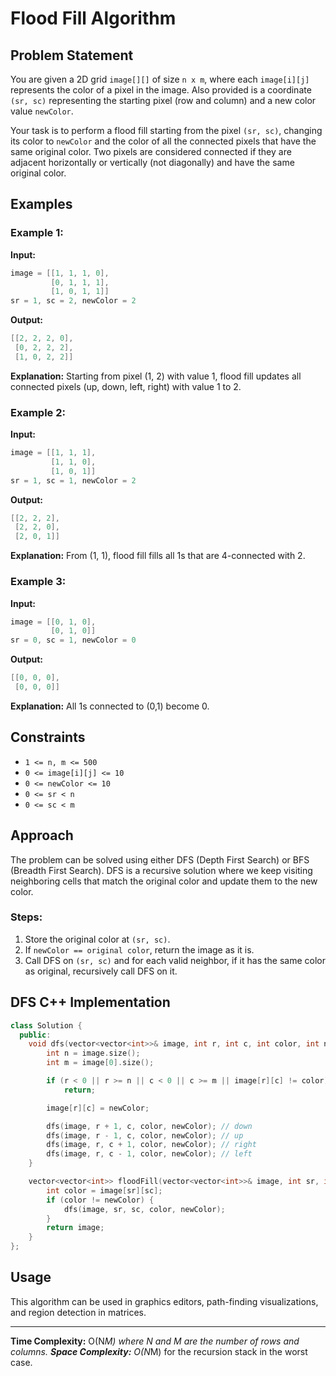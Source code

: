 # Flood Fill Algorithm

## Problem Statement
You are given a 2D grid `image[][]` of size `n x m`, where each `image[i][j]` represents the color of a pixel in the image. Also provided is a coordinate `(sr, sc)` representing the starting pixel (row and column) and a new color value `newColor`.

Your task is to perform a flood fill starting from the pixel `(sr, sc)`, changing its color to `newColor` and the color of all the connected pixels that have the same original color. Two pixels are considered connected if they are adjacent horizontally or vertically (not diagonally) and have the same original color.

## Examples

### Example 1:
**Input:**
```cpp
image = [[1, 1, 1, 0],
         [0, 1, 1, 1],
         [1, 0, 1, 1]]
sr = 1, sc = 2, newColor = 2
```
**Output:**
```cpp
[[2, 2, 2, 0],
 [0, 2, 2, 2],
 [1, 0, 2, 2]]
```
**Explanation:** Starting from pixel (1, 2) with value 1, flood fill updates all connected pixels (up, down, left, right) with value 1 to 2.

### Example 2:
**Input:**
```cpp
image = [[1, 1, 1],
         [1, 1, 0],
         [1, 0, 1]]
sr = 1, sc = 1, newColor = 2
```
**Output:**
```cpp
[[2, 2, 2],
 [2, 2, 0],
 [2, 0, 1]]
```
**Explanation:** From (1, 1), flood fill fills all 1s that are 4-connected with 2.

### Example 3:
**Input:**
```cpp
image = [[0, 1, 0],
         [0, 1, 0]]
sr = 0, sc = 1, newColor = 0
```
**Output:**
```cpp
[[0, 0, 0],
 [0, 0, 0]]
```
**Explanation:** All 1s connected to (0,1) become 0.

## Constraints
- `1 <= n, m <= 500`
- `0 <= image[i][j] <= 10`
- `0 <= newColor <= 10`
- `0 <= sr < n`
- `0 <= sc < m`

## Approach
The problem can be solved using either DFS (Depth First Search) or BFS (Breadth First Search). DFS is a recursive solution where we keep visiting neighboring cells that match the original color and update them to the new color.

### Steps:
1. Store the original color at `(sr, sc)`.
2. If `newColor == original color`, return the image as it is.
3. Call DFS on `(sr, sc)` and for each valid neighbor, if it has the same color as original, recursively call DFS on it.

## DFS C++ Implementation
```cpp
class Solution {
  public:
    void dfs(vector<vector<int>>& image, int r, int c, int color, int newColor) {
        int n = image.size();
        int m = image[0].size();

        if (r < 0 || r >= n || c < 0 || c >= m || image[r][c] != color)
            return;

        image[r][c] = newColor;

        dfs(image, r + 1, c, color, newColor); // down
        dfs(image, r - 1, c, color, newColor); // up
        dfs(image, r, c + 1, color, newColor); // right
        dfs(image, r, c - 1, color, newColor); // left
    }

    vector<vector<int>> floodFill(vector<vector<int>>& image, int sr, int sc, int newColor) {
        int color = image[sr][sc];
        if (color != newColor) {
            dfs(image, sr, sc, color, newColor);
        }
        return image;
    }
};
```

## Usage
This algorithm can be used in graphics editors, path-finding visualizations, and region detection in matrices.

---
**Time Complexity:** O(N*M) where N and M are the number of rows and columns.
**Space Complexity:** O(N*M) for the recursion stack in the worst case.

